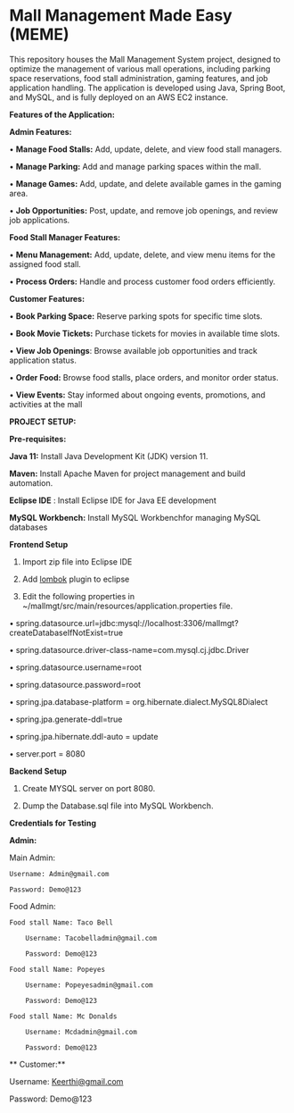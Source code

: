 # Mall Management Made Easy (MEME)

This repository houses the Mall Management System project, designed to optimize the management of various mall operations, including parking space reservations, food stall administration, gaming features, and job application handling. The application is developed using Java, Spring Boot, and MySQL, and is fully deployed on an AWS EC2 instance.

**Features of the Application:** 

**Admin  Features:**

•	**Manage Food Stalls:** Add, update, delete, and view food stall managers.

•	**Manage Parking:** Add and manage parking spaces within the mall.

•	**Manage Games:** Add, update, and delete available games in the gaming area.

•	**Job Opportunities:** Post, update, and remove job openings, and review job applications.

**Food Stall Manager Features:**

•	**Menu Management:** Add, update, delete, and view menu items for the assigned food stall.

•	**Process Orders:** Handle and process customer food orders efficiently.


**Customer Features:**

•	**Book Parking Space:** Reserve parking spots for specific time slots.

•	**Book Movie Tickets:** Purchase tickets for movies in available time slots.

•	**View Job Openings**: Browse available job opportunities and track application status.

•	**Order Food:** Browse food stalls, place orders, and monitor order status.

•	**View Events:** Stay informed about ongoing events, promotions, and activities at the mall


**PROJECT SETUP:**

**Pre-requisites:**

**Java 11:** Install Java Development Kit (JDK) version 11.

**Maven:** Install Apache Maven for project management and build automation.

**Eclipse IDE** : Install Eclipse IDE for Java EE development

**MySQL Workbench:** Install MySQL Workbenchfor managing MySQL databases

**Frontend Setup**

1. Import zip file into Eclipse IDE

2. Add [lombok](https://projectlombok.org/setup/) plugin to eclipse 

3.	Edit the following properties in ~/mallmgt/src/main/resources/application.properties file.
   
•	spring.datasource.url=jdbc:mysql://localhost:3306/mallmgt?createDatabaseIfNotExist=true

•	spring.datasource.driver-class-name=com.mysql.cj.jdbc.Driver

•	spring.datasource.username=root

•	spring.datasource.password=root

•	spring.jpa.database-platform = org.hibernate.dialect.MySQL8Dialect

•	spring.jpa.generate-ddl=true

•	spring.jpa.hibernate.ddl-auto = update

•	server.port = 8080

**Backend Setup**

1.  Create MYSQL server on port 8080.
  
2.	Dump the Database.sql file into MySQL Workbench.

**Credentials for Testing**

**Admin:**

Main Admin: 

	Username: Admin@gmail.com
 
	Password: Demo@123

Food Admin:

	Food stall Name: Taco Bell
 
		Username: Tacobelladmin@gmail.com
  
		Password: Demo@123
  
	Food stall Name: Popeyes
 
		Username: Popeyesadmin@gmail.com
  
		Password: Demo@123
  
	Food stall Name: Mc Donalds
 
		Username: Mcdadmin@gmail.com
  
		Password: Demo@123


** Customer:**

Username: Keerthi@gmail.com

Password: Demo@123


